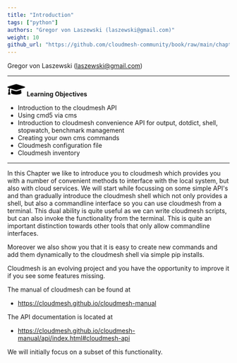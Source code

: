```yaml
---
title: "Introduction"
tags: ["python"]
authors: "Gregor von Laszewski (laszewski@gmail.com)"
weight: 10
github_url: "https://github.com/cloudmesh-community/book/raw/main/chapters/prg/python/cloudmesh/introduction"
---
```


Gregor von Laszewski (laszewski@gmail.com)



------------------------------------------------------------------------

![](https://github.com/cloudmesh-community/book/raw/main/chapters/prg/python/cloudmesh/images/learning.png) **Learning Objectives**



-   Introduction to the cloudmesh API
-   Using cmd5 via cms
-   Introduction to cloudmesh convenience API for output, dotdict, shell, stopwatch,
    benchmark management
-   Creating your own cms commands
-   Cloudmesh configuration file
-   Cloudmesh inventory

------------------------------------------------------------------------

In this Chapter we like to introduce you to cloudmesh which provides you
with a number of convenient methods to interface with the local system,
but also with cloud services. We will start while focussing on some
simple API's and than gradually introduce the cloudmesh shell which not
only provides a shell, but also a commandline interface so you can use
cloudmesh from a terminal. This dual ability is quite useful as we can
write cloudmesh scripts, but can also invoke the functionality from the
terminal. This is quite an important distinction towards other tools
that only allow commandline interfaces.

Moreover we also show you that it is easy to create new commands and add
them dynamically to the cloudmesh shell via simple pip installs.

Cloudmesh is an evolving project and you have the opportunity to improve
it if you see some features missing.

The manual of cloudmesh can be found at

-   <https://cloudmesh.github.io/cloudmesh-manual>

The API documentation is located at

-   <https://cloudmesh.github.io/cloudmesh-manual/api/index.html#cloudmesh-api>

We will initially focus on a subset of this functionality.